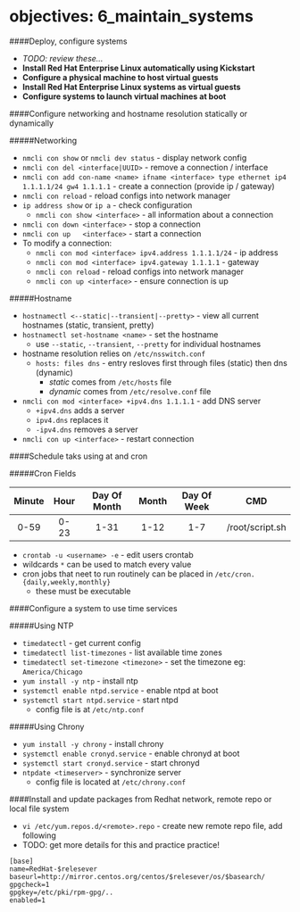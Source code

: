 # objectives: 6_maintain_systems

####Deploy, configure systems
- *TODO: review these...*
- **Install Red Hat Enterprise Linux automatically using Kickstart**
- **Configure a physical machine to host virtual guests**
- **Install Red Hat Enterprise Linux systems as virtual guests**
- **Configure systems to launch virtual machines at boot**

####Configure networking and hostname resolution statically or dynamically

#####Networking
- `nmcli con show` or `nmcli dev status` - display network config
- `nmcli con del <interface|UUID>` - remove a connection / interface
- `nmcli con add con-name <name> ifname <interface> type ethernet ip4 1.1.1.1/24 gw4 1.1.1.1` - create a connection (provide ip / gateway)
- `nmcli con reload` - reload configs into network manager
- `ip address show` or `ip a` - check configuration
  - `nmcli con show <interface>` - all information about a connection
- `nmcli con down <interface>` - stop a connection
- `nmcli con up   <interface>` - start a connection
- To modify a connection:
  - `nmcli con mod <interface> ipv4.address 1.1.1.1/24` - ip address
  - `nmcli con mod <interface> ipv4.gateway 1.1.1.1` - gateway
  - `nmcli con reload` - reload configs into network manager
  - `nmcli con up <interface>` - ensure connection is up

#####Hostname
- `hostnamectl <--static|--transient|--pretty>` - view all current hostnames (static, transient, pretty)
- `hostnamectl set-hostname <name>` - set the hostname
  - use `--static`, `--transient`, `--pretty` for individual hostnames
- hostname resolution relies on `/etc/nsswitch.conf`
  - `hosts: files dns` - entry resloves first through files (static) then dns (dynamic)
    - *static* comes from `/etc/hosts` file
    - *dynamic* comes from `/etc/resolve.conf` file
- `nmcli con mod <interface> +ipv4.dns 1.1.1.1` - add DNS server
  - `+ipv4.dns` adds a server
  - `ipv4.dns` replaces it
  - `-ipv4.dns` removes a server
- `nmcli con up <interface>` - restart connection

####Schedule taks using at and cron

#####Cron Fields

| Minute | Hour | Day Of Month | Month | Day Of Week | CMD             |
|:------:|:----:|:------------:|:-----:|:-----------:|:---------------:|
| 0-59   | 0-23 | 1-31         | 1-12  | 1-7         | /root/script.sh |

- `crontab -u <username> -e` - edit users crontab
- wildcards `*` can be used to match every value
- cron jobs that neet to run routinely can be placed in `/etc/cron.{daily,weekly,monthly}`
  - these must be executable

####Configure a system to use time services

#####Using NTP
- `timedatectl` - get current config
- `timedatectl list-timezones` - list available time zones
- `timedatectl set-timezone <timezone>` - set the timezone eg: `America/Chicago`
- `yum install -y ntp` - install ntp
- `systemctl enable ntpd.service` - enable ntpd at boot
- `systemctl start ntpd.service` - start ntpd
  - config file is at `/etc/ntp.conf` 

#####Using Chrony
- `yum install -y chrony` - install chrony
- `systemctl enable cronyd.service` - enable chronyd at boot
- `systemctl start cronyd.service` - start chronyd
- `ntpdate <timeserver>` - synchronize server
  - config file is located at `/etc/chrony.conf`
  
####Install and update packages from Redhat network, remote repo or local file system
- `vi /etc/yum.repos.d/<remote>.repo` - create new remote repo file, add following
- TODO: get more details for this and practice practice! 
```
[base]
name=RedHat-$relesever
baseurl=http://mirror.centos.org/centos/$relesever/os/$basearch/
gpgcheck=1
gpgkey=/etc/pki/rpm-gpg/..
enabled=1
```

